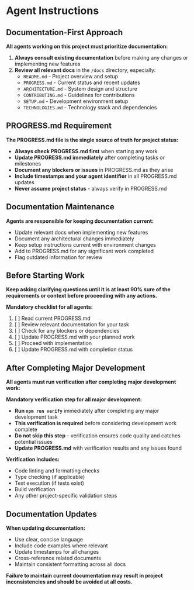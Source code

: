 # Agent Instructions

## Documentation-First Approach

**All agents working on this project must prioritize documentation:**

1. **Always consult existing documentation** before making any changes or implementing new features
2. **Review all relevant docs** in the `/docs` directory, especially:
    - `README.md` - Project overview and setup
    - `PROGRESS.md` - Current status and recent updates
    - `ARCHITECTURE.md` - System design and structure
    - `CONTRIBUTING.md` - Guidelines for contributions
    - `SETUP.md` - Development environment setup
    - `TECHNOLOGIES.md` - Technology stack and dependencies

## PROGRESS.md Requirement

**The PROGRESS.md file is the single source of truth for project status:**

- **Always check PROGRESS.md first** when starting any work
- **Update PROGRESS.md immediately** after completing tasks or milestones
- **Document any blockers or issues** in PROGRESS.md as they arise
- **Include timestamps and your agent identifier** in all PROGRESS.md updates
- **Never assume project status** - always verify in PROGRESS.md

## Documentation Maintenance

**Agents are responsible for keeping documentation current:**

- Update relevant docs when implementing new features
- Document any architectural changes immediately
- Keep setup instructions current with environment changes
- Add to PROGRESS.md for any significant work completed
- Flag outdated information for review

## Before Starting Work

**Keep asking clarifying questions until it is at least 90% sure of the requirements or context before proceeding with any actions.**

**Mandatory checklist for all agents:**

1. [ ] Read current PROGRESS.md
2. [ ] Review relevant documentation for your task
3. [ ] Check for any blockers or dependencies
4. [ ] Update PROGRESS.md with your planned work
5. [ ] Proceed with implementation
6. [ ] Update PROGRESS.md with completion status

## After Completing Major Development

**All agents must run verification after completing major development work:**

**Mandatory verification step for all major development:**

- **Run `npm run verify`** immediately after completing any major development task
- **This verification is required** before considering development work complete
- **Do not skip this step** - verification ensures code quality and catches potential issues
- **Update PROGRESS.md** with verification results and any issues found

**Verification includes:**

- Code linting and formatting checks
- Type checking (if applicable)
- Test execution (if tests exist)
- Build verification
- Any other project-specific validation steps

## Documentation Updates

**When updating documentation:**

- Use clear, concise language
- Include code examples where relevant
- Update timestamps for all changes
- Cross-reference related documents
- Maintain consistent formatting across all docs

**Failure to maintain current documentation may result in project inconsistencies and should be avoided at all costs.**
